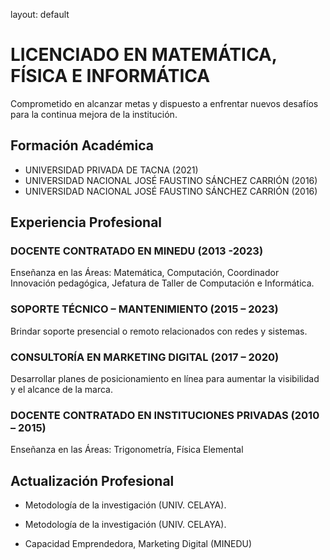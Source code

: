 layout: default
# LICENCIADO EN MATEMÁTICA, FÍSICA E INFORMÁTICA
Comprometido en alcanzar metas y dispuesto a enfrentar nuevos desafíos para la continua mejora de la institución.
## Formación Académica
- UNIVERSIDAD PRIVADA DE TACNA (2021)
- UNIVERSIDAD NACIONAL JOSÉ FAUSTINO SÁNCHEZ CARRIÓN (2016)
- UNIVERSIDAD NACIONAL JOSÉ FAUSTINO SÁNCHEZ CARRIÓN (2016)

## Experiencia Profesional
### DOCENTE CONTRATADO EN MINEDU (2013 -2023)
Enseñanza en las Áreas: Matemática, Computación, Coordinador Innovación pedagógica, Jefatura de Taller de Computación e Informática.
### SOPORTE TÉCNICO – MANTENIMIENTO (2015 – 2023)
Brindar soporte presencial o remoto relacionados con redes y sistemas.
### CONSULTORÍA EN MARKETING DIGITAL (2017 – 2020)
Desarrollar planes de posicionamiento en línea para aumentar la visibilidad y el alcance de la marca.
### DOCENTE CONTRATADO EN INSTITUCIONES PRIVADAS (2010 – 2015)
Enseñanza en las Áreas: Trigonometría, Física Elemental

## Actualización Profesional
- Metodología de la investigación (UNIV. CELAYA).

- Metodología de la investigación (UNIV. CELAYA).

- Capacidad Emprendedora, Marketing Digital (MINEDU)


